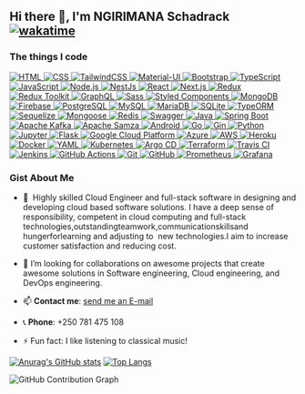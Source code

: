 ﻿## Hi there 👋, I'm NGIRIMANA Schadrack [![wakatime](https://wakatime.com/badge/user/b06c7fd4-f5a7-4da2-a0fb-d75ca1b1bc27.svg)](https://wakatime.com/@b06c7fd4-f5a7-4da2-a0fb-d75ca1b1bc27)

### The things I code
<a target="_blank" rel="noopener noreferrer" href="https://developer.mozilla.org/en-US/docs/Web/HTML">
    <img alt="HTML" src="https://img.shields.io/badge/-HTML5-E34F26?style=flat-square&logo=html5&logoColor=white" style="max-width:100%;">
</a>
<a target="_blank" rel="noopener noreferrer" href="https://developer.mozilla.org/en-US/docs/Web/CSS">
    <img alt="CSS" src="https://img.shields.io/badge/-CSS3-1572B6?style=flat-square&logo=css3&logoColor=white" style="max-width:100%;">
</a>
<a target="_blank" rel="noopener noreferrer" href="https://tailwindcss.com/">
    <img alt="TailwindCSS" src="https://img.shields.io/badge/-TailwindCSS-38B2AC?style=flat-square&logo=tailwind-css&logoColor=white" style="max-width:100%;">
</a>
<a target="_blank" rel="noopener noreferrer" href="https://mui.com/">
    <img alt="Material-UI" src="https://img.shields.io/badge/-Material--UI-0081CB?style=flat-square&logo=material-ui&logoColor=white" style="max-width:100%;">
</a>
<a target="_blank" rel="noopener noreferrer" href="https://getbootstrap.com/">
    <img alt="Bootstrap" src="https://img.shields.io/badge/-Bootstrap-7952B3?style=flat-square&logo=bootstrap&logoColor=white" style="max-width:100%;">
</a>


<a target="_blank" rel="noopener noreferrer" href="https://img.shields.io/badge/-TypeScript-007ACC?style=flat-square&logo=typescript&logoColor=white">
    <img alt="TypeScript" src="https://img.shields.io/badge/-TypeScript-007ACC?style=flat-square&logo=typescript&logoColor=white" style="max-width:100%;">
</a>
<a target="_blank" rel="noopener noreferrer" href="https://developer.mozilla.org/en-US/docs/Web/JavaScript">
    <img alt="JavaScript" src="https://img.shields.io/badge/-JavaScript-F7DF1E?style=flat-square&logo=javascript&logoColor=black" style="max-width:100%;">
</a>
<a target="_blank" rel="noopener noreferrer" href="https://img.shields.io/badge/-Nodejs-43853d?style=flat-square&logo=Node.js&logoColor=white">
    <img alt="Node.js" src="https://img.shields.io/badge/-Nodejs-43853d?style=flat-square&logo=Node.js&logoColor=white" style="max-width:100%;">
</a>
<a target="_blank" rel="noopener noreferrer" href="https://img.shields.io/badge/-NestJs-ea2845?style=flat-square&logo=nestjs&logoColor=white">
    <img alt="NestJs" src="https://img.shields.io/badge/-NestJs-ea2845?style=flat-square&logo=nestjs&logoColor=white" style="max-width:100%;">
</a>

<a target="_blank" rel="noopener noreferrer" href="https://img.shields.io/badge/-React-45b8d8?style=flat-square&logo=react&logoColor=white">
    <img alt="React" src="https://img.shields.io/badge/-React-45b8d8?style=flat-square&logo=react&logoColor=white" style="max-width:100%;">
</a>
<a target="_blank" rel="noopener noreferrer" href="https://img.shields.io/badge/-Next.js-000000?style=for-the-badge&logo=next.js&logoColor=white">
    <img alt="Next.js" src="https://img.shields.io/badge/-Next.js-000000?style=for-the-badge&logo=next.js&logoColor=white" style="max-width:100%;">
</a>

<a target="_blank" rel="noopener noreferrer" href="https://img.shields.io/badge/-Redux-764ABC?style=flat-square&logo=redux&logoColor=white">
    <img alt="Redux" src="https://img.shields.io/badge/-Redux-764ABC?style=flat-square&logo=redux&logoColor=white" style="max-width:100%;">
</a>
<a target="_blank" rel="noopener noreferrer" href="https://redux-toolkit.js.org/">
    <img alt="Redux Toolkit" src="https://img.shields.io/badge/-Redux%20Toolkit-593D88?style=flat-square&logo=redux&logoColor=white" style="max-width:100%;">
</a>


<a target="_blank" rel="noopener noreferrer" href="https://img.shields.io/badge/-GraphQL-E10098?style=flat-square&logo=graphql&logoColor=white">
    <img alt="GraphQL" src="https://img.shields.io/badge/-GraphQL-E10098?style=flat-square&logo=graphql&logoColor=white" style="max-width:100%;">
</a>




<a target="_blank" rel="noopener noreferrer" href="https://img.shields.io/badge/-Sass-CC6699?style=flat-square&logo=sass&logoColor=white">
    <img alt="Sass" src="https://img.shields.io/badge/-Sass-CC6699?style=flat-square&logo=sass&logoColor=white" style="max-width:100%;">
</a>
<a target="_blank" rel="noopener noreferrer" href="https://img.shields.io/badge/-Styled_Components-db7092?style=flat-square&logo=styled-components&logoColor=white">
    <img alt="Styled Components" src="https://img.shields.io/badge/-Styled_Components-db7092?style=flat-square&logo=styled-components&logoColor=white" style="max-width:100%;">
</a>

<a target="_blank" rel="noopener noreferrer" href="https://img.shields.io/badge/-MongoDB-13aa52?style=flat-square&logo=mongodb&logoColor=white">
    <img alt="MongoDB" src="https://img.shields.io/badge/-MongoDB-13aa52?style=flat-square&logo=mongodb&logoColor=white" style="max-width:100%;">
</a>
<a target="_blank" rel="noopener noreferrer" href="https://img.shields.io/badge/-Firebase-black?style=flat-square&logo=firebase&logoColor=orange-red">
    <img alt="Firebase" src="https://img.shields.io/badge/-Firebase-black?style=flat-square&logo=firebase&logoColor=orange-red" style="max-width:100%;">
</a>
<a target="_blank" rel="noopener noreferrer" href="https://www.postgresql.org/">
    <img alt="PostgreSQL" src="https://img.shields.io/badge/-PostgreSQL-336791?style=flat-square&logo=postgresql&logoColor=white" style="max-width:100%;">
</a>
<a target="_blank" rel="noopener noreferrer" href="https://www.mysql.com/">
    <img alt="MySQL" src="https://img.shields.io/badge/-MySQL-4479A1?style=flat-square&logo=mysql&logoColor=white" style="max-width:100%;">
</a>
<a target="_blank" rel="noopener noreferrer" href="https://mariadb.org/">
    <img alt="MariaDB" src="https://img.shields.io/badge/-MariaDB-003545?style=flat-square&logo=mariadb&logoColor=white" style="max-width:100%;">
</a>
<a target="_blank" rel="noopener noreferrer" href="https://www.sqlite.org/">
    <img alt="SQLite" src="https://img.shields.io/badge/-SQLite-003B57?style=flat-square&logo=sqlite&logoColor=white" style="max-width:100%;">
</a>
<a target="_blank" rel="noopener noreferrer" href="https://typeorm.io/">
    <img alt="TypeORM" src="https://img.shields.io/badge/-TypeORM-262627?style=flat-square&logo=typeorm&logoColor=white" style="max-width:100%;">
</a>
<a target="_blank" rel="noopener noreferrer" href="https://sequelize.org/">
    <img alt="Sequelize" src="https://img.shields.io/badge/-Sequelize-52B0E7?style=flat-square&logo=sequelize&logoColor=white" style="max-width:100%;">
</a>
<a target="_blank" rel="noopener noreferrer" href="https://mongoosejs.com/">
    <img alt="Mongoose" src="https://img.shields.io/badge/-Mongoose-880000?style=flat-square&logo=mongoose&logoColor=white" style="max-width:100%;">
</a>

<a target="_blank" rel="noopener noreferrer" href="https://redis.io/">
    <img alt="Redis" src="https://img.shields.io/badge/-Redis-DC382D?style=flat-square&logo=redis&logoColor=white" style="max-width:100%;">
</a>
<a target="_blank" rel="noopener noreferrer" href="https://swagger.io/">
    <img alt="Swagger" src="https://img.shields.io/badge/-Swagger-85EA2D?style=flat-square&logo=swagger&logoColor=black" style="max-width:100%;">
</a>



<a target="_blank" rel="noopener noreferrer" href="https://img.shields.io/badge/-Java-007396?style=flat-square&logo=java&logoColor=white">
    <img alt="Java" src="https://img.shields.io/badge/-Java-007396?style=flat-square&logo=java&logoColor=white" style="max-width:100%;">
</a>
<a target="_blank" rel="noopener noreferrer" href="https://img.shields.io/badge/-Spring_Boot-blue">
    <img alt="Spring Boot" src="https://img.shields.io/badge/-Spring_Boot-blue" style="max-width:100%;">
</a>
<a target="_blank" rel="noopener noreferrer" href="https://kafka.apache.org/">
    <img alt="Apache Kafka" src="https://img.shields.io/badge/-Apache%20Kafka-231F20?style=flat-square&logo=apache-kafka&logoColor=white" style="max-width:100%;">
</a>
<a target="_blank" rel="noopener noreferrer" href="https://samza.apache.org/">
    <img alt="Apache Samza" src="https://img.shields.io/badge/-Apache%20Samza-E61D25?style=flat-square&logo=apache&logoColor=white" style="max-width:100%;">
</a>
<a target="_blank" rel="noopener noreferrer" href="https://developer.android.com/">
    <img alt="Android" src="https://img.shields.io/badge/-Android-3DDC84?style=flat-square&logo=android&logoColor=white" style="max-width:100%;">
</a>



<a target="_blank" rel="noopener noreferrer" href="https://golang.org/">
    <img alt="Go" src="https://img.shields.io/badge/-Go-00ADD8?style=flat-square&logo=go&logoColor=white" style="max-width:100%;">
</a>
<a target="_blank" rel="noopener noreferrer" href="https://gin-gonic.com/">
    <img alt="Gin" src="https://img.shields.io/badge/-Gin_Gonic-00ADD8?style=flat-square&logo=go&logoColor=white" style="max-width:100%;">
</a>

<a target="_blank" rel="noopener noreferrer" href="https://www.python.org/">
    <img alt="Python" src="https://img.shields.io/badge/-Python-3776AB?style=flat-square&logo=python&logoColor=white" style="max-width:100%;">
</a>

<a target="_blank" rel="noopener noreferrer" href="https://jupyter.org/">
    <img alt="Jupyter" src="https://img.shields.io/badge/-Jupyter-F37626?style=flat-square&logo=jupyter&logoColor=white" style="max-width:100%;">
</a>
<a target="_blank" rel="noopener noreferrer" href="https://flask.palletsprojects.com/">
    <img alt="Flask" src="https://img.shields.io/badge/-Flask-000000?style=flat-square&logo=flask&logoColor=white" style="max-width:100%;">
</a>


<a target="_blank" rel="noopener noreferrer" href="https://img.shields.io/badge/-Google_Cloud_Platform-1a73e8?style=flat-square&logo=google-cloud&logoColor=white">
    <img alt="Google Cloud Platform" src="https://img.shields.io/badge/-Google_Cloud_Platform-1a73e8?style=flat-square&logo=google-cloud&logoColor=white" style="max-width:100%;">
<a target="_blank" rel="noopener noreferrer" href="https://azure.microsoft.com/">
    <img alt="Azure" src="https://img.shields.io/badge/-Azure-0078D4?style=flat-square&logo=microsoft-azure&logoColor=white" style="max-width:100%;">
</a>
 <a target="_blank" rel="noopener noreferrer" href="https://aws.amazon.com/">
    <img alt="AWS" src="https://img.shields.io/badge/-AWS-232F3E?style=flat-square&logo=amazon-aws&logoColor=white" style="max-width:100%;">
</a>
<a target="_blank" rel="noopener noreferrer" href="https://img.shields.io/badge/-Heroku-430098?style=flat-square&logo=heroku&logoColor=white">
    <img alt="Heroku" src="https://img.shields.io/badge/-Heroku-430098?style=flat-square&logo=heroku&logoColor=white" style="max-width:100%;">
</a>
   
</a>
<a target="_blank" rel="noopener noreferrer" href="https://img.shields.io/badge/-Docker-46a2f1?style=flat-square&logo=docker&logoColor=white">
    <img alt="Docker" src="https://img.shields.io/badge/-Docker-46a2f1?style=flat-square&logo=docker&logoColor=white" style="max-width:100%;">
</a>
<a target="_blank" rel="noopener noreferrer" href="https://yaml.org/">
    <img alt="YAML" src="https://img.shields.io/badge/-YAML-000000?style=flat-square&logo=yaml&logoColor=white" style="max-width:100%;">
</a>
<a target="_blank" rel="noopener noreferrer" href="https://kubernetes.io/">
    <img alt="Kubernetes" src="https://img.shields.io/badge/-Kubernetes-326ce5?style=flat-square&logo=kubernetes&logoColor=white" style="max-width:100%;">
</a>
<a target="_blank" rel="noopener noreferrer" href="https://argoproj.github.io/cd/">
    <img alt="Argo CD" src="https://img.shields.io/badge/-Argo%20CD-EB7A77?style=flat-square&logo=argo&logoColor=white" style="max-width:100%;">
</a>

<a target="_blank" rel="noopener noreferrer" href="https://www.terraform.io/">
    <img alt="Terraform" src="https://img.shields.io/badge/-Terraform-623CE4?style=flat-square&logo=terraform&logoColor=white" style="max-width:100%;">
</a>
<a target="_blank" rel="noopener noreferrer" href="https://travis-ci.org/">
    <img alt="Travis CI" src="https://img.shields.io/badge/-Travis%20CI-3EAAAF?style=flat-square&logo=travis-ci&logoColor=white" style="max-width:100%;">
</a>
<a target="_blank" rel="noopener noreferrer" href="https://www.jenkins.io/">
    <img alt="Jenkins" src="https://img.shields.io/badge/-Jenkins-D24939?style=flat-square&logo=jenkins&logoColor=white" style="max-width:100%;">
</a>
<a target="_blank" rel="noopener noreferrer" href="https://github.com/features/actions">
    <img alt="GitHub Actions" src="https://img.shields.io/badge/-GitHub%20Actions-2088FF?style=flat-square&logo=github-actions&logoColor=white" style="max-width:100%;">
</a>
<a target="_blank" rel="noopener noreferrer" href="https://img.shields.io/badge/-Git-F05032?style=flat-square&logo=git&logoColor=white">
    <img alt="Git" src="https://img.shields.io/badge/-Git-F05032?style=flat-square&logo=git&logoColor=white" style="max-width:100%;">
</a>
<a target="_blank" rel="noopener noreferrer" href="https://github.com/">
    <img alt="GitHub" src="https://img.shields.io/badge/-GitHub-6e5494?style=flat-square&logo=github&logoColor=white" style="max-width:100%;">
</a>
<a target="_blank" rel="noopener noreferrer" href="https://prometheus.io/">
    <img alt="Prometheus" src="https://img.shields.io/badge/-Prometheus-E6522C?style=flat-square&logo=prometheus&logoColor=white" style="max-width:100%;">
</a>
<a target="_blank" rel="noopener noreferrer" href="https://grafana.com/">
    <img alt="Grafana" src="https://img.shields.io/badge/-Grafana-F46800?style=flat-square&logo=grafana&logoColor=white" style="max-width:100%;">
</a>








 ### Gist About Me

- 🔭 ‭ Highly ‬‭skilled ‬‭Cloud‬‭ Engineer‬‭ and‬‭ full-stack‬‭ software‬‭ in‬‭ designing‬‭ and‬ ‭developing‬‭ cloud‬
‭based‬ ‭software‬ ‭solutions.‬ ‭I‬ ‭have‬ ‭a‬ ‭deep‬ ‭sense‬ ‭of‬ ‭responsibility,‬ ‭competent‬ ‭in‬ ‭cloud‬
‭computing‬ ‭and‬ ‭full-stack ‬‭technologies,‬‭outstanding‬‭teamwork,‬‭communication‬‭skills‬‭and‬
‭hunger‬‭for‬‭learning ‬‭and‬‭ adjusting‬‭ to ‬‭‬‭ new‬‭ technologies.‬‭I‬‭ aim ‬‭to increase ‬‭customer‬
‭satisfaction and reducing cost.‬
  
- 👯 I’m looking for collaborations on awesome projects that create awesome solutions in ‭Software engineering, Cloud engineering, and DevOps engineering‬.
- 📫 **Contact me**: <a href="mailto:chadrackngirimana@gmail.com">send me an E-mail</a>  
- 📞 **Phone**: +250 781 475 108
- ⚡ Fun fact: I like listening to classical music!

[![Anurag's GitHub stats](https://github-readme-stats.vercel.app/api?username=ngirimana&hide=isues,stars&%253Fcount_private=true&theme=radical)](https://github.com/anuraghazra/github-readme-stats)   [![Top Langs](https://github-readme-stats.vercel.app/api/top-langs/?username=ngirimana&layout=compact)](https://github.com/anuraghazra/github-readme-stats)

![GitHub Contribution Graph](https://ghchart.rshah.org/ngirimana)


